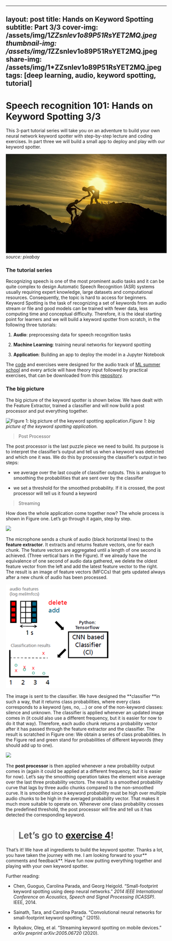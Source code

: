 
---
layout: post
title: Hands on Keyword Spotting
subtitle: Part 3/3
cover-img: /assets/img/1*ZZsnlev1o89P51RsYET2MQ.jpeg
thumbnail-img: /assets/img/1*ZZsnlev1o89P51RsYET2MQ.jpeg
share-img: /assets/img/1*ZZsnlev1o89P51RsYET2MQ.jpeg
tags: [deep learning, audio, keyword spotting, tutorial]
---

# Speech recognition 101: Hands on Keyword Spotting 3/3

This 3-part tutorial series will take you on an adventure to build your own neural network keyword spotter with step-by-step lecture and coding exercises. In part three we will build a small app to deploy and play with our keyword spotter.

![source: pixabay](/assets/img/1*ZZsnlev1o89P51RsYET2MQ.jpeg)*source: pixabay*

### The tutorial series

Recognizing speech is one of the most prominent audio tasks and it can be quite complex to design Automatic Speech Recognition (ASR) systems usually requiring expert knowledge, large datasets and computational resources. Consequently, the topic is hard to access for beginners. Keyword Spotting is the task of recognizing a set of keywords from an audio stream or file and good models can be trained with fewer data, less computing time and conceptual difficulty. Therefore, it is the ideal starting point for learners and we will build a keyword spotter from scratch, in the following three tutorials:

1. **Audio**: preprocessing data for speech recognition tasks

1. **Machine Learning**: training neural networks for keyword spotting

1. **Application**: Building an app to deploy the model in a Jupyter Notebook

The [code](https://github.com/paul-cw/tutorial_kws.git) and exercises were designed for the audio track of [ML summer school](http://ml-school.uni-koeln.de/) and every article will have theory input followed by practical exercises, that can be downloaded from this [repository](https://github.com/paul-cw/tutorial_kws).

### The big picture

The big picture of the keyword spotter is shown below. We have dealt with the Feature Extractor, trained a classifier and will now build a post processor and put everything together.

![Figure 1: big picture of the keyword spotting application.](/assets/img/cdn-images-1.imga1*Iaqu7cRSG21bDeiIy7ItBw.png)*Figure 1: big picture of the keyword spotting application.*
> Post Processor

The post processor is the last puzzle piece we need to build. Its purpose is to interpret the classifier’s output and tell us when a keyword was detected and which one it was. We do this by processing the classifier’s output in two steps:

* we average over the last couple of classifier outputs. This is analogue to smoothing the probabilities that are sent over by the classifier

* we set a threshold for the smoothed probability. If it is crossed, the post processor will tell us it found a keyword
> Streaming

How does the whole application come together now? The whole process is shown in Figure one. Let’s go through it again, step by step.

![](/assets/img/cdn-images-1.imga1*pPnHcjcXLgfufmWFCz2P4Q.png)

The microphone sends a chunk of audio (black horizontal lines) to the **feature extractor**. It extracts and returns feature vectors, one for each chunk. The feature vectors are aggregated until a length of one second is achieved. (Three vertical bars in the Figure). If we already have the equivalence of one second of audio data gathered, we delete the oldest feature vector from the left and add the latest feature vector to the right. The result is an image of feature vectors (MFCCs) that gets updated always after a new chunk of audio has been processed.

![](/assets/img/1*gPuX6oOc3XAeCxv4QXZ1cw.png)

The image is sent to the classifier. We have designed the **classifier **in such a way, that it returns class probabilities, where every class corresponds to a keyword (yes, no, …) or one of the non-keyword classes: silence and unknown. The classifier is applied whenever an updated image comes in (it could also use a different frequency, but it is easier for now to do it that way). Therefore, each audio chunk returns a probability vector after it has passed through the feature extractor and the classifier. The result is scratched in Figure one: We obtain a series of class probabilities. In the Figure red and green stand for probabilities of different keywords (they should add up to one).

![](/assets/img/cdn-images-1.imga1*9eirnkPJzK23Nag3XGesmQ.png)

The **post processor** is then applied whenever a new probability output comes in (again it could be applied at a different frequency, but it is easier for now). Let’s say the smoothing operation takes the element wise average over the last three probability vectors. The result is a smoothed probability curve that lags by three audio chunks compared to the non-smoothed curve. It is smoothed since a keyword probability must be high over multiple audio chunks to be high in the averaged probability vector. That makes it much more suitable to operate on. Whenever one class probability crosses the predefined threshold, the post processor will fire and tell us it has detected the corresponding keyword.
> # Let’s go to [exercise 4](https://github.com/paul-cw/tutorial_kws)!

That’s it! We have all ingredients to build the keyword spotter. Thanks a lot, you have taken the journey with me. I am looking forward to your** comments and feedback**. Have fun now putting everything together and playing with your own keyword spotter.

Further reading:

* Chen, Guoguo, Carolina Parada, and Georg Heigold. “Small-footprint keyword spotting using deep neural networks.” *2014 IEEE International Conference on Acoustics, Speech and Signal Processing (ICASSP)*. IEEE, 2014.

* Sainath, Tara, and Carolina Parada. “Convolutional neural networks for small-footprint keyword spotting.” (2015).

* Rybakov, Oleg, et al. “Streaming keyword spotting on mobile devices.” *arXiv preprint arXiv:2005.06720* (2020).
